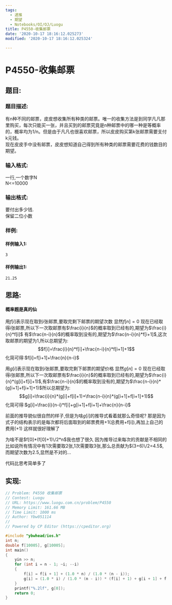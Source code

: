 ```yaml
---
tags: 
  - 递推
  - 期望
  - Notebooks/OI/OJ/Luogu
title: P4550-收集邮票
date: '2020-10-17 18:16:12.025273'
modified: '2020-10-17 18:16:12.025324'

---
```

# P4550-收集邮票
## 题目:
### 题目描述:
有n种不同的邮票，皮皮想收集所有种类的邮票。唯一的收集方法是到同学凡凡那里购买，每次只能买一张，并且买到的邮票究竟是n种邮票中的哪一种是等概率的，概率均为1/n。但是由于凡凡也很喜欢邮票，所以皮皮购买第k张邮票需要支付k元钱。   
现在皮皮手中没有邮票，皮皮想知道自己得到所有种类的邮票需要花费的钱数目的期望。 
### 输入格式:
一行,一个数字N   
N<=10000
### 输出格式:
要付出多少钱.   
保留二位小数
### 样例:
#### 样例输入1:
```
3
```
#### 样例输出1:
```
21.25
```
## 思路:
#### 概率题是真的仙
用$f[i]$表示现在取到$i$张邮票,要取完剩下邮票的期望次数
显然$f[n]=0$
现在已经取得$i$张邮票,所以下一次取邮票有$\frac{i}{n}$的概率取到已经有的,期望为$\frac{i}{n}*f[i]$
有$\frac{n-i}{n}$的概率取到没有的,期望为$\frac{n-i}{n}*f[i+1]$,这次取邮票的期望为1,所以总期望为:
$$f[i]=\frac{i}{n}*f[i]+\frac{n-i}{n}*f[i+1]+1$$
化简可得:$f[i]=f[i+1]+\frac{n}{n-i}$

用$g[i]$表示现在取到$i$张邮票,要取完剩下邮票的期望价格
显然$g[n]=0$
现在已经取得$i$张邮票,所以下一次取邮票有$\frac{i}{n}$的概率取到已经有的,期望为$\frac{i}{n}*(g[i]+f[i]+1)$,有$\frac{n-i}{n}$的概率取到没有的,期望为$\frac{n-i}{n}*(g[i+1]+f[i+1]+1)$所以总期望为:
$$g[i]=\frac{i}{n}*(g[i]+f[i]+1)+\frac{n-i}{n}*(g[i+1]+f[i+1]+1)$$
化简可得:$g[i]=\frac{i}{n-i}*f[i]+g[i+1]+f[i+1]+\frac{n}{n-i}$

前面的推导貌似很自然的样子,但是为啥$g[i]$的推导式看着就那么奇怪呢?
那是因为式子的结构表示的是每次都将后面取到的邮票费用+1(总费用+f[i]),再加上自己的费用(+1)
这样就很好理解了

为啥不是$f[0]*(f[0]+1)\/2*n$我也想了很久
因为推导过来每次的贡献是不相同的
比如说所有情况中有1次需要取2张,1次需要取3张,那么总贡献为$(3+6)\/2=4.5$,而期望次数为2.5,显然是不对的...

代码比思考简单多了

## 实现:
```cpp
// Problem: P4550 收集邮票
// Contest: Luogu
// URL: https://www.luogu.com.cn/problem/P4550
// Memory Limit: 161.66 MB
// Time Limit: 1000 ms
// Author: Ybw051114
//
// Powered by CP Editor (https://cpeditor.org)

#include "ybwhead/ios.h"
int n;
double f[10005], g[10005];
int main()
{
    yin >> n;
    for (int i = n - 1; ~i; --i)
    {
        f[i] = f[i + 1] + (1.0 * n) / (1.0 * (n - i));
        g[i] = (1.0 * i) / (1.0 * (n - i)) * (f[i] + 1) + g[i + 1] + f[i + 1] + 1;
    }
    printf("%.2lf", g[0]);
    return 0;
}

```
